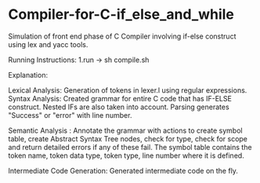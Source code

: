 # Compiler-for-C-if_else_and_while
Simulation of front end phase of C Compiler involving if-else construct using lex and yacc tools.

Running Instructions: 1.run -> sh compile.sh

Explanation:

Lexical Analysis: Generation of tokens in lexer.l using regular expressions. Syntax Analysis: Created grammar for entire C code that has IF-ELSE construct. Nested IFs are also taken into account. Parsing generates "Success" or "error" with line number.

Semantic Analysis : Annotate the grammar with actions to create symbol table, create Abstract Syntax Tree nodes, check for type, check for scope and return detailed errors if any of these fail. The symbol table contains the token name, token data type, token type, line number where it is defined.

Intermediate Code Generation: Generated intermediate code on the fly.
